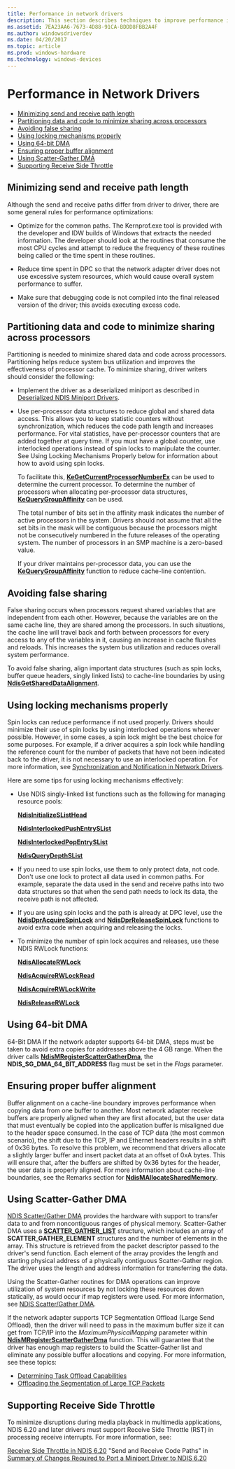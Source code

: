 ```yaml
---
title: Performance in network drivers
description: This section describes techniques to improve performance in network drivers
ms.assetid: 7EA23AA6-7673-4D88-91CA-BDDD8FBB2A4F
ms.author: windowsdriverdev
ms.date: 04/20/2017
ms.topic: article
ms.prod: windows-hardware
ms.technology: windows-devices
---
```


# Performance in Network Drivers


-   [Minimizing send and receive path length](#minimizing-send-and-receive-path-length)
-   [Partitioning data and code to minimize sharing across processors](#partitioning-data-and-code-to-minimize-sharing-across-processors)
-   [Avoiding false sharing](#avoiding-false-sharing)
-   [Using locking mechanisms properly](#using-locking-mechanisms-properly)
-   [Using 64-bit DMA](#using-64-bit-dma)
-   [Ensuring proper buffer alignment](#ensuring-proper-buffer-alignment)
-   [Using Scatter-Gather DMA](#using-scatter-gather-dma)
-   [Supporting Receive Side Throttle](#supporting-receive-side-throttle)

## Minimizing send and receive path length


Although the send and receive paths differ from driver to driver, there are some general rules for performance optimizations:

-   Optimize for the common paths. The Kernprof.exe tool is provided with the developer and IDW builds of Windows that extracts the needed information. The developer should look at the routines that consume the most CPU cycles and attempt to reduce the frequency of these routines being called or the time spent in these routines.

-   Reduce time spent in DPC so that the network adapter driver does not use excessive system resources, which would cause overall system performance to suffer.

-   Make sure that debugging code is not compiled into the final released version of the driver; this avoids executing excess code.

## Partitioning data and code to minimize sharing across processors


Partitioning is needed to minimize shared data and code across processors. Partitioning helps reduce system bus utilization and improves the effectiveness of processor cache. To minimize sharing, driver writers should consider the following:

-   Implement the driver as a deserialized miniport as described in [Deserialized NDIS Miniport Drivers](deserialized-ndis-miniport-drivers.md).

-   Use per-processor data structures to reduce global and shared data access. This allows you to keep statistic counters without synchronization, which reduces the code path length and increases performance. For vital statistics, have per-processor counters that are added together at query time. If you must have a global counter, use interlocked operations instead of spin locks to manipulate the counter. See Using Locking Mechanisms Properly below for information about how to avoid using spin locks.

    To facilitate this, [**KeGetCurrentProcessorNumberEx**](https://msdn.microsoft.com/library/windows/hardware/ff552076) can be used to determine the current processor. To determine the number of processors when allocating per-processor data structures, [**KeQueryGroupAffinity**](https://msdn.microsoft.com/library/windows/hardware/ff553007) can be used.

    The total number of bits set in the affinity mask indicates the number of active processors in the system. Drivers should not assume that all the set bits in the mask will be contiguous because the processors might not be consecutively numbered in the future releases of the operating system. The number of processors in an SMP machine is a zero-based value.

    If your driver maintains per-processor data, you can use the [**KeQueryGroupAffinity**](https://msdn.microsoft.com/library/windows/hardware/ff553007) function to reduce cache-line contention.

## Avoiding false sharing


False sharing occurs when processors request shared variables that are independent from each other. However, because the variables are on the same cache line, they are shared among the processors. In such situations, the cache line will travel back and forth between processors for every access to any of the variables in it, causing an increase in cache flushes and reloads. This increases the system bus utilization and reduces overall system performance.

To avoid false sharing, align important data structures (such as spin locks, buffer queue headers, singly linked lists) to cache-line boundaries by using [**NdisGetSharedDataAlignment**](https://msdn.microsoft.com/library/windows/hardware/ff562671).

## Using locking mechanisms properly


Spin locks can reduce performance if not used properly. Drivers should minimize their use of spin locks by using interlocked operations wherever possible. However, in some cases, a spin lock might be the best choice for some purposes. For example, if a driver acquires a spin lock while handling the reference count for the number of packets that have not been indicated back to the driver, it is not necessary to use an interlocked operation. For more information, see [Synchronization and Notification in Network Drivers](synchronization-and-notification-in-network-drivers.md).

Here are some tips for using locking mechanisms effectively:

-   Use NDIS singly-linked list functions such as the following for managing resource pools:

    [**NdisInitializeSListHead**](https://msdn.microsoft.com/library/windows/hardware/ff562739)

    [**NdisInterlockedPushEntrySList**](https://msdn.microsoft.com/library/windows/hardware/ff562764)

    [**NdisInterlockedPopEntrySList**](https://msdn.microsoft.com/library/windows/hardware/ff562760)

    [**NdisQueryDepthSList**](https://msdn.microsoft.com/library/windows/hardware/ff563753)

-   If you need to use spin locks, use them to only protect data, not code. Don't use one lock to protect all data used in common paths. For example, separate the data used in the send and receive paths into two data structures so that when the send path needs to lock its data, the receive path is not affected.

-   If you are using spin locks and the path is already at DPC level, use the [**NdisDprAcquireSpinLock**](https://msdn.microsoft.com/library/windows/hardware/ff561749) and [**NdisDprReleaseSpinLock**](https://msdn.microsoft.com/library/windows/hardware/ff561753) functions to avoid extra code when acquiring and releasing the locks.

-   To minimize the number of spin lock acquires and releases, use these NDIS RWLock functions:

    [**NdisAllocateRWLock**](https://msdn.microsoft.com/library/windows/hardware/ff561615)

    [**NdisAcquireRWLockRead**](https://msdn.microsoft.com/library/windows/hardware/ff560697)

    [**NdisAcquireRWLockWrite**](https://msdn.microsoft.com/library/windows/hardware/ff560698)

    [**NdisReleaseRWLock**](https://msdn.microsoft.com/library/windows/hardware/ff564523)

## Using 64-bit DMA


64-Bit DMA If the network adapter supports 64-bit DMA, steps must be taken to avoid extra copies for addresses above the 4 GB range. When the driver calls [**NdisMRegisterScatterGatherDma**](https://msdn.microsoft.com/library/windows/hardware/ff563659), the **NDIS\_SG\_DMA\_64\_BIT\_ADDRESS** flag must be set in the *Flags* parameter.

## Ensuring proper buffer alignment


Buffer alignment on a cache-line boundary improves performance when copying data from one buffer to another. Most network adapter receive buffers are properly aligned when they are first allocated, but the user data that must eventually be copied into the application buffer is misaligned due to the header space consumed. In the case of TCP data (the most common scenario), the shift due to the TCP, IP and Ethernet headers results in a shift of 0x36 bytes. To resolve this problem, we recommend that drivers allocate a slightly larger buffer and insert packet data at an offset of 0xA bytes. This will ensure that, after the buffers are shifted by 0x36 bytes for the header, the user data is properly aligned. For more information about cache-line boundaries, see the Remarks section for [**NdisMAllocateSharedMemory**](https://msdn.microsoft.com/library/windows/hardware/ff562782).

## Using Scatter-Gather DMA


[NDIS Scatter/Gather DMA](ndis-scatter-gather-dma.md) provides the hardware with support to transfer data to and from noncontiguous ranges of physical memory. Scatter-Gather DMA uses a [**SCATTER\_GATHER\_LIST**](https://msdn.microsoft.com/library/windows/hardware/ff563664) structure, which includes an array of **SCATTER\_GATHER\_ELEMENT** structures and the number of elements in the array. This structure is retrieved from the packet descriptor passed to the driver's send function. Each element of the array provides the length and starting physical address of a physically contiguous Scatter-Gather region. The driver uses the length and address information for transferring the data.

Using the Scatter-Gather routines for DMA operations can improve utilization of system resources by not locking these resources down statically, as would occur if map registers were used. For more information, see [NDIS Scatter/Gather DMA](ndis-scatter-gather-dma.md).

If the network adapter supports TCP Segmentation Offload (Large Send Offload), then the driver will need to pass in the maximum buffer size it can get from TCP/IP into the *MaximumPhysicalMapping* parameter within [**NdisMRegisterScatterGatherDma**](https://msdn.microsoft.com/library/windows/hardware/ff563659) function. This will guarantee that the driver has enough map registers to build the Scatter-Gather list and eliminate any possible buffer allocations and copying. For more information, see these topics:

- [Determining Task Offload Capabilities](determining-task-offload-capabilities.md)
- [Offloading the Segmentation of Large TCP Packets](offloading-the-segmentation-of-large-tcp-packets.md)

## Supporting Receive Side Throttle


To minimize disruptions during media playback in multimedia applications, NDIS 6.20 and later drivers must support Receive Side Throttle (RST) in processing receive interrupts. For more information, see:

[Receive Side Throttle in NDIS 6.20](receive-side-throttle-in-ndis-6-20.md)
"Send and Receive Code Paths" in [Summary of Changes Required to Port a Miniport Driver to NDIS 6.20](summary-of-changes-required-to-port-a-miniport-driver-to-ndis-6-20.md)
 

 





